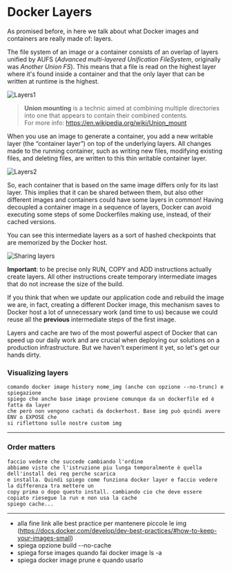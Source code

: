 # Docker Layers

As promised before, in here we talk about what Docker images and containers are really made of: layers.

The file system of an image or a container consists of an overlap of layers unified by AUFS 
(*Advanced multi-layered Unification FileSystem*, originally was *Another Union FS*). This means that
a file is read on the highest layer where it's found inside a container and that the only layer that 
can be written at runtime is the highest.

![Layers1](https://raw.githubusercontent.com/dcc-sapienza/katacoda-scenarios/master/docker/part2/images/step4/layers_1.png)

> **Union mounting** is a technic aimed at combining multiple directories into one that 
> appears to contain their combined contents.  
> For more info: https://en.wikipedia.org/wiki/Union_mount

When you use an image to generate a container, you add a new writable layer (the “container layer”) 
on top of the underlying layers. All changes made to the running container, such as writing new files, 
modifying existing files, and deleting files, are written to this thin writable container layer.

![Layers2](https://raw.githubusercontent.com/dcc-sapienza/katacoda-scenarios/master/docker/part2/images/step4/layers_2.png)

So, each container that is based on the same image differs only for its last layer. This implies that it
can be shared between them, but also other different images and containers could have some layers in
common! Having decoupled a container image in a sequence of layers, Docker can avoid executing some 
steps of some Dockerfiles making use, instead, of their cached versions.

You can see this intermediate layers as a sort of hashed checkpoints that are memorized by the 
Docker host.

![Sharing layers](https://raw.githubusercontent.com/dcc-sapienza/katacoda-scenarios/master/docker/part2/images/step4/sharing_layers.jpg)

**Important**: to be precise only RUN, COPY and ADD instructions actually create layers. All other 
instructions create temporary intermediate images that do not increase the size of the build.


If you think that when we update our application code and rebuild the image we are, in fact, 
creating a different Docker image, this mechanism saves to Docker host a lot of unnecessary work 
(and time to us) because we could reuse all the **previous** intermediate steps of the first image.


Layers and cache are two of the most powerful aspect of Docker that can speed up our daily work and 
are crucial when deploying our solutions on a production infrastructure. 
But we haven't experiment it yet, so let's get our hands dirty.




### Visualizing layers
    comando docker image history nome_img (anche con opzione --no-trunc) e spiegazione
    spiego che anche base image proviene comunque da un dockerfile ed è fatta da layer 
    che però non vengono cachati da dockerhost. Base img può quindi avere ENV o EXPOSE che
    si riflettono sulle nostre custom img

---

### Order matters
    faccio vedere che succede cambiando l'ordine
    abbiamo visto che l'istruzione piu lunga temporalmente è quella dell'install dei req perche scarica
    e installa. Quindi spiego come funziona docker layer e faccio vedere la differenza tra mettere un 
    copy prima o dopo questo install. cambiando cio che deve essere copiato riesegue la run e non usa la cache
    spiego cache...

---

- alla fine link alle best practice per mantenere piccole le img (https://docs.docker.com/develop/dev-best-practices/#how-to-keep-your-images-small)
- spiega opzione build --no-cache
- spiega forse <none> images quando fai docker image ls -a
- spiega docker image prune e quando usarlo